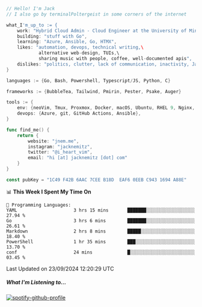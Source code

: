 ```go
// Hello! I'm Jack
// I also go by terminalPoltergeist in some corners of the internet

what_I'm_up_to := {
    work: "Hybrid Cloud Admin - Cloud Engineer at the University of Minnesota",
    building: "stuff with Go",
    learning: "Azure, Ansible, Go, HTMX",
    likes: "automation, devops, technical writing,\
            alternative web-design, TUIs,\
            sharing music with people, coffee, well-documented apis",
    dislikes: "politics, clutter, lack of communication, inactivity, Java",
}

languages := {Go, Bash, Powershell, Typescript/JS, Python, C}

frameworks := {BubbleTea, Tailwind, Pmirin, Pester, Psake, Auger}

tools := {
    env: {neoVim, Tmux, Proxmox, Docker, macOS, Ubuntu, RHEL 9, Nginx, DigitalOcean, Cloudflare},
    devops: {Azure, git, GitHub Actions, Ansible},
}

func find_me() {
    return {
        website: "jnem.me",
        instagram: "jacknemitz",
        twitter: "@i_heart_vim",
        email: "hi [at] jacknemitz [dot] com"
    }
}

const pubKey = "1C49 F42B 6AAC 7CEE B18D  EAF6 0EEB C943 1694 A88E"
```

<!--START_SECTION:waka-->
📊 **This Week I Spent My Time On** 

```text
💬 Programming Languages: 
YAML                     3 hrs 15 mins       ███████░░░░░░░░░░░░░░░░░░   27.94 % 
Go                       3 hrs 6 mins        ███████░░░░░░░░░░░░░░░░░░   26.61 % 
Markdown                 2 hrs 8 mins        █████░░░░░░░░░░░░░░░░░░░░   18.40 % 
PowerShell               1 hr 35 mins        ███░░░░░░░░░░░░░░░░░░░░░░   13.70 % 
conf                     24 mins             █░░░░░░░░░░░░░░░░░░░░░░░░   03.45 % 
```


 Last Updated on 23/09/2024 12:20:29 UTC
<!--END_SECTION:waka-->

##### What I'm Listening to...

[![spotify-github-profile](https://jnem.me/listening-item?maxAge=2592000)](https://jnem.me/listening)
